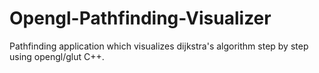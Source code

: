 # Opengl-Pathfinding-Visualizer
Pathfinding application which visualizes dijkstra's algorithm step by step using opengl/glut C++.
